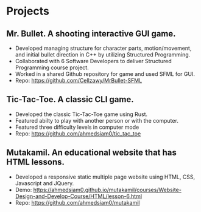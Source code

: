 # Projects
## Mr. Bullet. A shooting interactive GUI game.
- Developed managing structure for character parts, motion/movement, and initial bullet direction in C++ by utilizing Structured Programming.
- Collaborated with 6 Software Developers to deliver Structured Programming course project.
- Worked in a shared Github repository for game and used SFML for GUI.
- Repo: https://github.com/Cellzawy/MrBullet-SFML
## Tic-Tac-Toe. A classic CLI game.
- Developed the classic Tic-Tac-Toe game using Rust.
- Featured abilty to play with another person or with the computer.
- Featured three difficulty levels in computer mode
- Repo: https://github.com/ahmedsiam0/tic_tac_toe
##  Mutakamil. An educational website that has HTML lessons.
- Developed a responsive static multiple page website using HTML, CSS, Javascript and JQuery.
- Demo: https://ahmedsiam0.github.io/mutakamil/courses/Website-Design-and-Develop-Course/HTML/lesson-6.html
- Repo: https://github.com/ahmedsiam0/mutakamil

